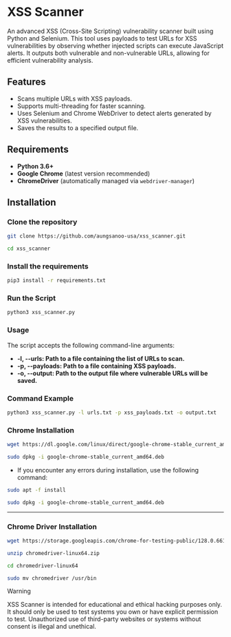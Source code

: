 
# XSS Scanner

An advanced XSS (Cross-Site Scripting) vulnerability scanner built using Python and Selenium. This tool uses payloads to test URLs for XSS vulnerabilities by observing whether injected scripts can execute JavaScript alerts. It outputs both vulnerable and non-vulnerable URLs, allowing for efficient vulnerability analysis.

## Features
- Scans multiple URLs with XSS payloads.
- Supports multi-threading for faster scanning.
- Uses Selenium and Chrome WebDriver to detect alerts generated by XSS vulnerabilities.
- Saves the results to a specified output file.

## Requirements
- **Python 3.6+**
- **Google Chrome** (latest version recommended)
- **ChromeDriver** (automatically managed via `webdriver-manager`)

## Installation

### Clone the repository

```bash
git clone https://github.com/aungsanoo-usa/xss_scanner.git
```
```bash
cd xss_scanner
```

### Install the requirements

```bash
pip3 install -r requirements.txt
```
### Run the Script

```bash
python3 xss_scanner.py
```
### Usage

The script accepts the following command-line arguments:

- **-l, --urls: Path to a file containing the list of URLs to scan.**
- **-p, --payloads: Path to a file containing XSS payloads.**
- **-o, --output: Path to the output file where vulnerable URLs will be saved.**

### Command Example

```bash
python3 xss_scanner.py -l urls.txt -p xss_payloads.txt -o output.txt
```

### Chrome Installation

```bash
wget https://dl.google.com/linux/direct/google-chrome-stable_current_amd64.deb
```

```bash
sudo dpkg -i google-chrome-stable_current_amd64.deb
```

- If you encounter any errors during installation, use the following command:

```bash
sudo apt -f install
```

```bash
sudo dpkg -i google-chrome-stable_current_amd64.deb
```

----

### Chrome Driver Installation

```bash
wget https://storage.googleapis.com/chrome-for-testing-public/128.0.6613.119/linux64/chromedriver-linux64.zip
```
```bash
unzip chromedriver-linux64.zip
```
```bash
cd chromedriver-linux64 
```
```bash
sudo mv chromedriver /usr/bin
```

> [!WARNING]
> XSS Scanner is intended for educational and ethical hacking purposes only. It should only be used to test systems you own or have explicit permission to test. Unauthorized use of third-party websites or systems without consent is illegal and unethical.
